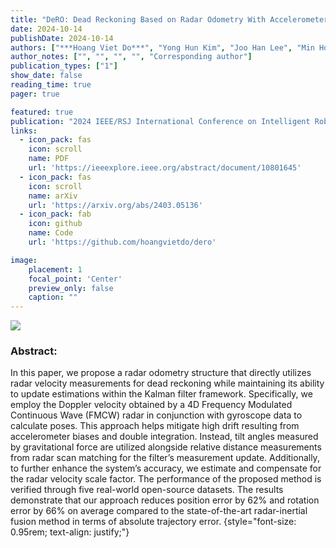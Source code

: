 ```yaml
---
title: "DeRO: Dead Reckoning Based on Radar Odometry With Accelerometers Aided for Robot Localization"
date: 2024-10-14
publishDate: 2024-10-14
authors: ["***Hoang Viet Do***", "Yong Hun Kim", "Joo Han Lee", "Min Ho Lee", "Jin Woo Song"]
author_notes: ["", "", "", "", "Corresponding author"]
publication_types: ["1"]
show_date: false
reading_time: true
pager: true

featured: true
publication: "2024 IEEE/RSJ International Conference on Intelligent Robots and Systems (IROS), Abu Dhabi, United Arab Emirates, 2024, pp. 8547-8554 (Oral Presentation)"
links:
  - icon_pack: fas
    icon: scroll
    name: PDF
    url: 'https://ieeexplore.ieee.org/abstract/document/10801645'
  - icon_pack: fas
    icon: scroll
    name: arXiv
    url: 'https://arxiv.org/abs/2403.05136'
  - icon_pack: fab
    icon: github
    name: Code
    url: 'https://github.com/hoangvietdo/dero'

image:
    placement: 1
    focal_point: 'Center'
    preview_only: false
    caption: ""
---
```


<img src="/images/papers/2024_ieee_iros.png" align="center"/>

### Abstract:

In this paper, we propose a radar odometry structure that directly utilizes radar velocity measurements for dead reckoning while maintaining its ability to update estimations within the Kalman filter framework. Specifically, we employ the Doppler velocity obtained by a 4D Frequency Modulated Continuous Wave (FMCW) radar in conjunction with gyroscope data to calculate poses. This approach helps mitigate high drift resulting from accelerometer biases and double integration. Instead, tilt angles measured by gravitational force are utilized alongside relative distance measurements from radar scan matching for the filter’s measurement update. Additionally, to further enhance the system’s accuracy, we estimate and compensate for the radar velocity scale factor. The performance of the proposed method is verified through five real-world open-source datasets. The results demonstrate that our approach reduces position error by 62% and rotation error by 66% on average compared to the state-of-the-art radar-inertial fusion method in terms of absolute trajectory error.
{style="font-size: 0.95rem; text-align: justify;"}
